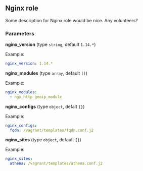 ## Nginx role

Some description for Nginx role would be nice. Any volunteers?

### Parameters

**nginx_version** (type `string`, default `1.14.*`)

Example:
```yaml
nginx_version: 1.14.*
```

**nginx_modules** (type `array`, default `[]`)

Example:
```yaml
nginx_modules:
  - ngx_http_geoip_module
```

**nginx_configs** (type `object`, defalt `{}`)

Example:
```yaml
nginx_configs:
  fqdn: /vagrant/templates/fqdn.conf.j2
```

**nginx_sites** (type `object`, default `{}`)

Example:
```yaml
nginx_sites:
  athena: /vagrant/templates/athena.conf.j2
```
